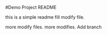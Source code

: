 #Demo Project README

this is a simple readme fill
modify file.

more modify files.
more modifies. Add branch

